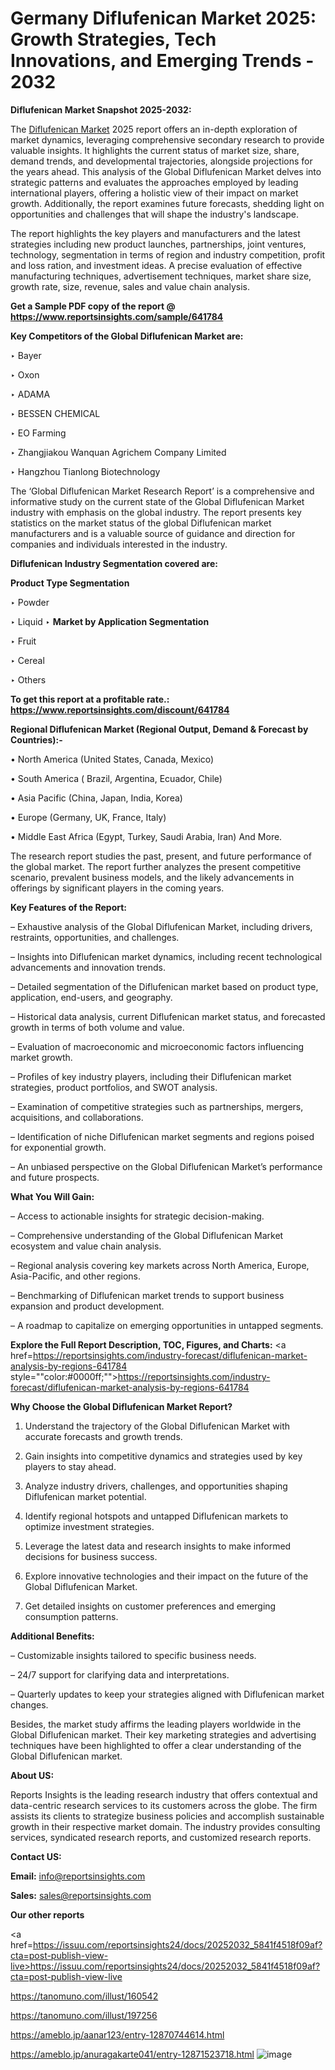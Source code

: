 # Germany Diflufenican Market 2025: Growth Strategies, Tech Innovations, and Emerging Trends - 2032

<strong>Diflufenican Market Snapshot 2025-2032:</strong>

The <a href=https://www.reportsinsights.com/sample/641784>Diflufenican Market</a> 2025 report offers an in-depth exploration of market dynamics, leveraging comprehensive secondary research to provide valuable insights. It highlights the current status of market size, share, demand trends, and developmental trajectories, alongside projections for the years ahead. This analysis of the Global Diflufenican Market delves into strategic patterns and evaluates the approaches employed by leading international players, offering a holistic view of their impact on market growth. Additionally, the report examines future forecasts, shedding light on opportunities and challenges that will shape the industry's landscape.

The report highlights the key players and manufacturers and the latest strategies including new product launches, partnerships, joint ventures, technology, segmentation in terms of region and industry competition, profit and loss ration, and investment ideas. A precise evaluation of effective manufacturing techniques, advertisement techniques, market share size, growth rate, size, revenue, sales and value chain analysis.

<strong>Get a Sample PDF copy of the report @ <a href=https://www.reportsinsights.com/sample/641784 style=color:#0000ff;>https://www.reportsinsights.com/sample/641784</a></strong>

<strong>Key Competitors of the Global Diflufenican Market are:</strong>

‣ Bayer

‣ Oxon

‣ ADAMA

‣ BESSEN CHEMICAL

‣ EO Farming

‣ Zhangjiakou Wanquan Agrichem Company Limited

‣ Hangzhou Tianlong Biotechnology

The ‘Global Diflufenican Market Research Report’ is a comprehensive and informative study on the current state of the Global Diflufenican Market industry with emphasis on the global industry. The report presents key statistics on the market status of the global Diflufenican market manufacturers and is a valuable source of guidance and direction for companies and individuals interested in the industry.

<strong>Diflufenican Industry Segmentation covered are:</strong>

<strong>Product Type Segmentation</strong>

‣ Powder

‣ Liquid
‣ 
<strong>Market by Application Segmentation</strong>

‣ Fruit

‣ Cereal

‣ Others

<strong>To get this report at a profitable rate.: <a href=https://www.reportsinsights.com/discount/641784 style=color:#0000ff;>https://www.reportsinsights.com/discount/641784</a></strong>

<strong>Regional Diflufenican Market (Regional Output, Demand &amp; Forecast by Countries):-</strong>

• North America (United States, Canada, Mexico)

• South America ( Brazil, Argentina, Ecuador, Chile)

• Asia Pacific (China, Japan, India, Korea)

• Europe (Germany, UK, France, Italy)

• Middle East Africa (Egypt, Turkey, Saudi Arabia, Iran) And More.

The research report studies the past, present, and future performance of the global market. The report further analyzes the present competitive scenario, prevalent business models, and the likely advancements in offerings by significant players in the coming years.

<strong>Key Features of the Report:</strong>

– Exhaustive analysis of the Global Diflufenican Market, including drivers, restraints, opportunities, and challenges.

– Insights into Diflufenican market dynamics, including recent technological advancements and innovation trends.

– Detailed segmentation of the Diflufenican market based on product type, application, end-users, and geography.

– Historical data analysis, current Diflufenican market status, and forecasted growth in terms of both volume and value.

– Evaluation of macroeconomic and microeconomic factors influencing market growth.

– Profiles of key industry players, including their Diflufenican market strategies, product portfolios, and SWOT analysis.

– Examination of competitive strategies such as partnerships, mergers, acquisitions, and collaborations.

– Identification of niche Diflufenican market segments and regions poised for exponential growth.

– An unbiased perspective on the Global Diflufenican Market’s performance and future prospects.

<strong>What You Will Gain:</strong>

– Access to actionable insights for strategic decision-making.

– Comprehensive understanding of the Global Diflufenican Market ecosystem and value chain analysis.

– Regional analysis covering key markets across North America, Europe, Asia-Pacific, and other regions.

– Benchmarking of Diflufenican market trends to support business expansion and product development.

– A roadmap to capitalize on emerging opportunities in untapped segments.

<strong>Explore the Full Report Description, TOC, Figures, and Charts:</strong>
<a href=https://reportsinsights.com/industry-forecast/diflufenican-market-analysis-by-regions-641784 style=""color:#0000ff;"">https://reportsinsights.com/industry-forecast/diflufenican-market-analysis-by-regions-641784</a>

<strong>Why Choose the Global Diflufenican Market Report?</strong>

1. Understand the trajectory of the Global Diflufenican Market with accurate forecasts and growth trends.

2. Gain insights into competitive dynamics and strategies used by key players to stay ahead.

3. Analyze industry drivers, challenges, and opportunities shaping Diflufenican market potential.

4. Identify regional hotspots and untapped Diflufenican markets to optimize investment strategies.

5. Leverage the latest data and research insights to make informed decisions for business success.

6. Explore innovative technologies and their impact on the future of the Global Diflufenican Market.

7. Get detailed insights on customer preferences and emerging consumption patterns.

<strong>Additional Benefits:</strong>

– Customizable insights tailored to specific business needs.

– 24/7 support for clarifying data and interpretations.

– Quarterly updates to keep your strategies aligned with Diflufenican market changes.

Besides, the market study affirms the leading players worldwide in the Global Diflufenican market. Their key marketing strategies and advertising techniques have been highlighted to offer a clear understanding of the Global Diflufenican market.

<strong><strong>About US</strong>:</strong>

Reports Insights is the leading research industry that offers contextual and data-centric research services to its customers across the globe. The firm assists its clients to strategize business policies and accomplish sustainable growth in their respective market domain. The industry provides consulting services, syndicated research reports, and customized research reports.

<strong>Contact US:</strong>

<p class=><b>Email:</b> <a href=mailto:info@reportsinsights.com>info@reportsinsights.com</a></p>
<p class=><b>Sales:</b> <a href=mailto:sales@reportsinsights.com>sales@reportsinsights.com</a></p>

<strong>Our other reports</strong>

<a href=https://issuu.com/reportsinsights24/docs/20252032_5841f4518f09af?cta=post-publish-view-live>https://issuu.com/reportsinsights24/docs/20252032_5841f4518f09af?cta=post-publish-view-live</a>

<a href=https://tanomuno.com/illust/160542>https://tanomuno.com/illust/160542</a>

<a href=https://tanomuno.com/illust/197256>https://tanomuno.com/illust/197256</a>

<a href=https://ameblo.jp/aanar123/entry-12870744614.html>https://ameblo.jp/aanar123/entry-12870744614.html</a>

<a href=https://ameblo.jp/anuragakarte041/entry-12871523718.html>https://ameblo.jp/anuragakarte041/entry-12871523718.html</a>
![image](https://github.com/user-attachments/assets/9e5c62f6-ba86-48ef-912b-90455718381f)
